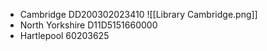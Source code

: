 - Cambridge
DD200302023410
![[Library Cambridge.png]]
- North Yorkshire
D11D5151660000
- Hartlepool 
60203625
